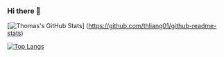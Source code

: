 ### Hi there 👋

<!--[![Thomas's github stats](https://github-profile-trophy.vercel.app/?username=thliang01&margin-w=25&include_all_commits=true&count_private=true)](https://github.com/thliang01)
-->
[![Thomas's GitHub Stats](https://github-readme-stats.vercel.app/api?username=thliang01&theme=material-palenight&count_private=true&hide=contribs)]
(https://github.com/thliang01/github-readme-stats)

[![Top Langs](https://github-readme-stats.vercel.app/api/top-langs/?username=thliang01&theme=material-palenight&hide=Jupyter&layout=compact)](https://github.com/thliang01/github-readme-stats)
